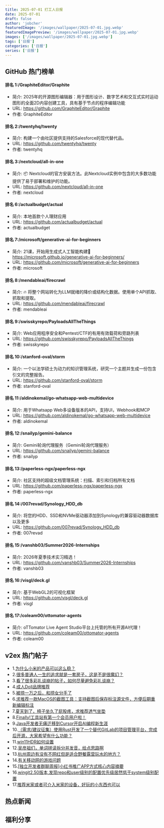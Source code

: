 ```yaml
---
title: 2025-07-01 打工人日报
date: 2025-07-01
draft: false
author: 'jobcher'
featuredImage: '/images/wallpaper/2025-07-01.jpg.webp'
featuredImagePreview: '/images/wallpaper/2025-07-01.jpg.webp'
images: ['/images/wallpaper/2025-07-01.jpg.webp']
tags: ['日报']
categories: ['日报']
series: ['日报']
---
```


## GitHub 热门榜单

#### 排名 1:/GraphiteEditor/Graphite
- 简介: 2025年的开源图形编辑器：用于图形设计、数字艺术和交互式实时运动图形的全面2D内容创建工具，具有基于节点的程序编辑功能
- URL: https://github.com/GraphiteEditor/Graphite
- 作者: GraphiteEditor 

#### 排名 2:/twentyhq/twenty
- 简介: 构建一个由社区提供支持的Salesforce的现代替代品。
- URL: https://github.com/twentyhq/twenty
- 作者: twentyhq 

#### 排名 3:/nextcloud/all-in-one
- 简介: 📦 Nextcloud的官方安装方法。此Nextcloud实例中包含的大多数功能提供了易于部署和维护的功能。
- URL: https://github.com/nextcloud/all-in-one
- 作者: nextcloud 

#### 排名 6:/actualbudget/actual
- 简介: 本地首款个人理财应用
- URL: https://github.com/actualbudget/actual
- 作者: actualbudget 

#### 排名 7:/microsoft/generative-ai-for-beginners
- 简介: 21课，开始用生成式人工智能构建🔗 https://microsoft.github.io/generative-ai-for-beginners/
- URL: https://github.com/microsoft/generative-ai-for-beginners
- 作者: microsoft 

#### 排名 8:/mendableai/firecrawl
- 简介: 🔥 将整个网站转化为LLM就绪的降价或结构化数据。使用单个API抓取、抓取和提取。
- URL: https://github.com/mendableai/firecrawl
- 作者: mendableai 

#### 排名 9:/swisskyrepo/PayloadsAllTheThings
- 简介: Web应用程序安全和Pentest/CTF的有用有效载荷和旁路列表
- URL: https://github.com/swisskyrepo/PayloadsAllTheThings
- 作者: swisskyrepo 

#### 排名 10:/stanford-oval/storm
- 简介: 一个以法学硕士为动力的知识管理系统，研究一个主题并生成一份包含引文的完整报告。
- URL: https://github.com/stanford-oval/storm
- 作者: stanford-oval 

#### 排名 11:/aldinokemal/go-whatsapp-web-multidevice
- 简介: 用于Whatsapp Web多设备版本的API，支持UI，Webhook和MCP
- URL: https://github.com/aldinokemal/go-whatsapp-web-multidevice
- 作者: aldinokemal 

#### 排名 12:/snailyp/gemini-balance
- 简介: Gemini轮询代理服务（Gemini轮询代理服务）
- URL: https://github.com/snailyp/gemini-balance
- 作者: snailyp 

#### 排名 13:/paperless-ngx/paperless-ngx
- 简介: 社区支持的超级文档管理系统：扫描、索引和归档所有文档
- URL: https://github.com/paperless-ngx/paperless-ngx
- 作者: paperless-ngx 

#### 排名 14:/007revad/Synology_HDD_db
- 简介: 将您的HDD、SSD和NVMe驱动器添加到Synology的兼容驱动器数据库以及更多
- URL: https://github.com/007revad/Synology_HDD_db
- 作者: 007revad 

#### 排名 15:/vanshb03/Summer2026-Internships
- 简介: 2026年夏季技术实习精选！
- URL: https://github.com/vanshb03/Summer2026-Internships
- 作者: vanshb03 

#### 排名 16:/visgl/deck.gl
- 简介: 基于WebGL2的可视化框架
- URL: https://github.com/visgl/deck.gl
- 作者: visgl 

#### 排名 17:/coleam00/ottomator-agents
- 简介: oTTomator Live Agent Studio平台上托管的所有开源AI代理！
- URL: https://github.com/coleam00/ottomator-agents
- 作者: coleam00 

## v2ex 热门帖子

- 1.[为什么小米的产品可以这么稳？](https://www.v2ex.com/t/1142116#reply55)
- 2.[很多普通人一生的追求就是一套房子，这是不是很魔幻？](https://www.v2ex.com/t/1142119#reply40)
- 3.[看了很多彩礼谈崩的帖子，如何尽量避免彩礼谈崩？](https://www.v2ex.com/t/1142118#reply32)
- 4.[成人Doll品牌推荐](https://www.v2ex.com/t/1142124#reply16)
- 5.[被捞一万之后，和捞女分手了](https://www.v2ex.com/t/1142130#reply13)
- 6.[求推荐一款MacOS的截图工具：支持截图后保存标注源文件，方便后期重新编辑标注​](https://www.v2ex.com/t/1142114#reply7)
- 7.[夏天到了，椅子坐久了屁股疼，求推荐透气坐垫](https://www.v2ex.com/t/1142120#reply6)
- 8.[Finally!工具站有第一个会员用户啦！](https://www.v2ex.com/t/1142122#reply3)
- 9.[Java开发者无痛迁移到Cursor开启AI编程新生涯](https://www.v2ex.com/t/1142123#reply3)
- 10.[（需求/建议征集）使用Rust开发了一个替代GitLab的项目管理平台，完成后开源，大家希望有什么功能？](https://www.v2ex.com/t/1142127#reply3)
- 11.[win11HDR如何设置](https://www.v2ex.com/t/1142126#reply2)
- 12.[吴彦祖们，单词拼读拆分并发音，给点思路啊](https://www.v2ex.com/t/1142128#reply2)
- 13.[杭州周边有没有不网红但是适合野餐露营玩水的地方？](https://www.v2ex.com/t/1142131#reply1)
- 14.[有关移动网的游戏问题](https://www.v2ex.com/t/1142125#reply0)
- 15.[[独立开发者群聊周报]小红书推广APP方式核心内容摘要](https://www.v2ex.com/t/1142129#reply0)
- 16.[wingit2.50版本,发现repo和user级别的配置优先级居然低于system级别配置](https://www.v2ex.com/t/1142132#reply0)
- 17.[推荐米家或者可介入米家的设备，好玩的小东西也可以](https://www.v2ex.com/t/1142134#reply0)
## 热点新闻

## 福利分享

